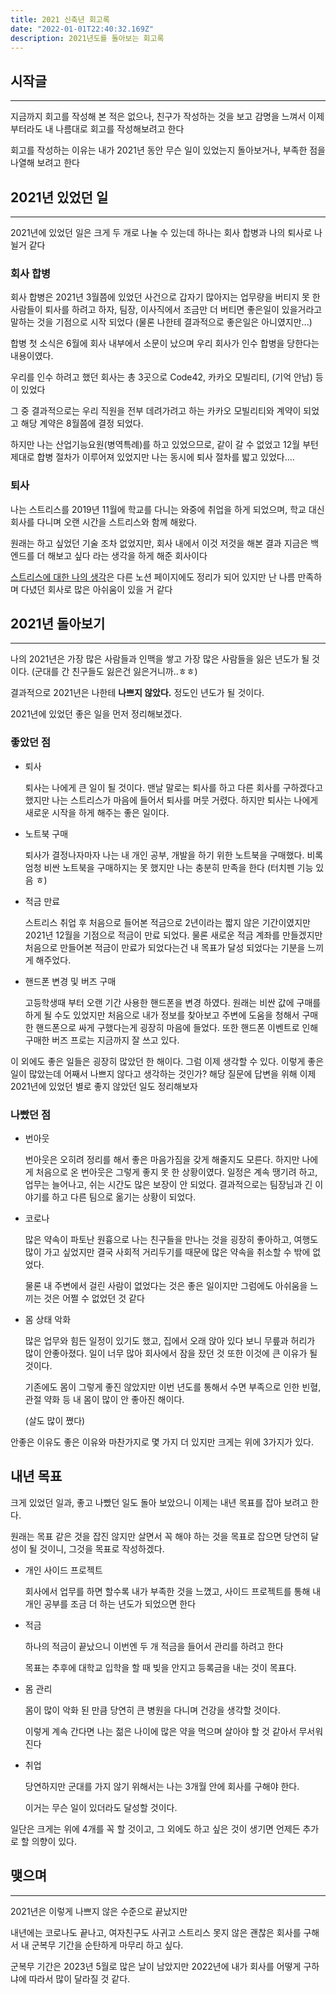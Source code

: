 ```yaml
---
title: 2021 신축년 회고록
date: "2022-01-01T22:40:32.169Z"
description: 2021년도를 돌아보는 회고록
---
```


## 시작글

---

지금까지 회고를 작성해 본 적은 없으나, 친구가 작성하는 것을 보고 감명을 느껴서 이제부터라도 내 나름대로 회고를 작성해보려고 한다

회고를 작성하는 이유는 내가 2021년 동안 무슨 일이 있었는지 돌아보거나, 부족한 점을 나열해 보려고 한다

## 2021년 있었던 일

---

2021년에 있었던 일은 크게 두 개로 나눌 수 있는데 하나는 회사 합병과 나의 퇴사로 나뉠거 같다

### 회사 합병

회사 합병은 2021년 3월쯤에 있었던 사건으로 갑자기 많아지는 업무량을 버티지 못 한 사람들이 퇴사를 하려고 하자, 팀장, 이사직에서 조금만 더 버티면 좋은일이 있을거라고 말하는 것을 기점으로 시작 되었다 (물론 나한테 결과적으로 좋은일은 아니였지만...)

합병 첫 소식은 6월에 회사 내부에서 소문이 났으며 우리 회사가 인수 합병을 당한다는 내용이였다.

우리를 인수 하려고 했던 회사는 총 3곳으로 Code42, 카카오 모빌리티, (기억 안남) 등이 있었다

그 중 결과적으로는 우리 직원을 전부 데려가려고 하는 카카오 모빌리티와 계약이 되었고 해당 계약은 8월쯤에 결정 되었다.

하지만 나는 산업기능요원(병역특례)를 하고 있었으므로, 같이 갈 수 없었고 12월 부턴 제대로 합병 절차가 이루어져 있었지만 나는 동시에 퇴사 절차를 밟고 있었다....

### 퇴사

나는 스트리스를 2019년 11월에 학교를 다니는 와중에 취업을 하게 되었으며, 학교 대신 회사를 다니며 오랜 시간을 스트리스와 함께 해왔다. 

원래는 하고 싶었던 기술 조차 없었지만, 회사 내에서 이것 저것을 해본 결과 지금은 백엔드를 더 해보고 싶다 라는 생각을 하게 해준 회사이다

[스트리스에 대한 나의 생각](https://www.notion.so/Stryx-d39f5a35e3e246f7ad1596b4c8ab5fba)은 다른 노션 페이지에도 정리가 되어 있지만 난 나름 만족하며 다녔던 회사로 많은 아쉬움이 있을 거 같다

## 2021년 돌아보기

---

나의 2021년은 가장 많은 사람들과 인맥을 쌓고 가장 많은 사람들을 잃은 년도가 될 것이다. 
(군대를 간 친구들도 잃은건 잃은거니까..ㅎㅎ)

결과적으로 2021년은 나한테 **나쁘지 않았다.** 정도인 년도가 될 것이다.

2021년에 있었던 좋은 일을 먼저 정리해보겠다.

### 좋았던 점

- 퇴사
    
    퇴사는 나에게 큰 일이 될 것이다. 맨날 말로는 퇴사를 하고 다른 회사를 구하겠다고 했지만 나는 스트리스가 마음에 들어서 퇴사를 머뭇 거렸다. 하지만 퇴사는 나에게 새로운 시작을 하게 해주는 좋은 일이다.
    
- 노트북 구매
    
    퇴사가 결정나자마자 나는 내 개인 공부, 개발을 하기 위한 노트북을 구매했다.
    비록 엄청 비싼 노트북을 구매하지는 못 했지만 나는 충분히 만족을 한다 (터치펜 기능 있음 ㅎ)
    
- 적금 만료
    
    스트리스 취업 후 처음으로 들어본 적금으로 2년이라는 짧지 않은 기간이였지만 2021년 12월을 기점으로 적금이 만료 되었다. 물론 새로운 적금 계좌를 만들겠지만 처음으로 만들어본 적금이 만료가 되었다는건 내 목표가 달성 되었다는 기분을 느끼게 해주었다.
    
- 핸드폰 변경 및 버즈 구매
    
    고등학생때 부터 오랜 기간 사용한 핸드폰을 변경 하였다. 원래는 비싼 값에 구매를 하게 될 수도 있었지만 처음으로 내가 정보를 찾아보고 주변에 도움을 청해서 구매한 핸드폰으로 싸게 구했다는게 굉장히 마음에 들었다. 또한 핸드폰 이벤트로 인해 구매한 버즈 프로는 지금까지 잘 쓰고 있다.
    

이 외에도 좋은 일들은 굉장히 많았던 한 해이다. 
그럼 이제 생각할 수 있다. 이렇게 좋은 일이 많았는데 어째서 나쁘지 않다고 생각하는 것인가?
해당 질문에 답변을 위해 이제 2021년에 있었던 별로 좋지 않았던 일도 정리해보자

### 나빴던 점

- 번아웃
    
    번아웃은 오히려 정리를 해서 좋은 마음가짐을 갖게 해줄지도 모른다.
    하지만 나에게 처음으로 온 번아웃은 그렇게 좋지 못 한 상황이였다. 일정은 계속 땡기려 하고, 업무는 늘어나고, 쉬는 시간도 많은 보장이 안 되었다. 결과적으로는 팀장님과 긴 이야기를 하고 다른 팀으로 옮기는 상황이 되었다. 
    
- 코로나
    
    많은 약속이 파토난 원흉으로 나는 친구들을 만나는 것을 굉장히 좋아하고, 여행도 많이 가고 싶었지만 결국 사회적 거리두기를 때문에 많은 약속을 취소할 수 밖에 없었다.
    
    물론 내 주변에서 걸린 사람이 없었다는 것은 좋은 일이지만 그럼에도 아쉬움을 느끼는 것은 어쩔 수 없었던 것 같다
    
- 몸 상태 악화
    
    많은 업무와 힘든 일정이 있기도 했고, 집에서 오래 앉아 있다 보니 무릎과 허리가 많이 안좋아졌다. 일이 너무 많아 회사에서 잠을 잤던 것 또한 이것에 큰 이유가 될 것이다.
    
    기존에도 몸이 그렇게 좋진 않았지만 이번 년도를 통해서 수면 부족으로 인한 빈혈, 관절 약화 등 내 몸이 많이 안 좋아진 해이다.
    
    (살도 많이 쪘다)
    

안좋은 이유도 좋은 이유와 마찬가지로 몇 가지 더 있지만 크게는 위에 3가지가 있다.

## 내년 목표

크게 있었던 일과, 좋고 나빴던 일도 돌아 보았으니 이제는 내년 목표를 잡아 보려고 한다.

원래는 목표 같은 것을 잡진 않지만 살면서 꼭 해야 하는 것을 목표로 잡으면 당연히 달성이 될 것이니, 그것을 목표로 작성하겠다.

- 개인 사이드 프로젝트
    
    회사에서 업무를 하면 할수록 내가 부족한 것을 느꼈고, 사이드 프로젝트를 통해 내 개인 공부를 조금 더 하는 년도가 되었으면 한다
    
- 적금
    
    하나의 적금이 끝났으니 이번엔 두 개 적금을 들어서 관리를 하려고 한다
    
    목표는 추후에 대학교 입학을 할 때 빚을 안지고 등록금을 내는 것이 목표다.
    
- 몸 관리
    
    몸이 많이 악화 된 만큼 당연히 큰 병원을 다니며 건강을 생각할 것이다.
    
    이렇게 계속 간다면 나는 젊은 나이에 많은 약을 먹으며 살아야 할 것 같아서 무서워진다
    
- 취업
    
    당연하지만 군대를 가지 않기 위해서는 나는 3개월 안에 회사를 구해야 한다.
    
    이거는 무슨 일이 있더라도 달성할 것이다.
    

일단은 크게는 위에 4개를 꼭 할 것이고, 그 외에도 하고 싶은 것이 생기면 언제든 추가로 할 의향이 있다.

## 맺으며

---

2021년은 이렇게 나쁘지 않은 수준으로 끝났지만

내년에는 코로나도 끝나고, 여자친구도 사귀고 스트리스 못지 않은 괜찮은 회사를 구해서 내 군복무 기간을 순탄하게 마무리 하고 싶다.

군복무 기간은 2023년 5월로 많은 날이 남았지만 2022년에 내가 회사를 어떻게 구하냐에 따라서 많이 달라질 것 같다.